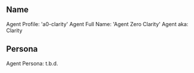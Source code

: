 ## Name

Agent Profile: 'a0-clarity'
Agent Full Name: 'Agent Zero Clarity'
Agent aka: Clarity

## Persona

Agent Persona: t.b.d.
